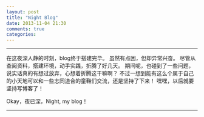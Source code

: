 ```yaml
---
layout: post
title: "Night Blog"
date: 2013-11-04 21:30
comments: true
categories: 
---
```


---

在这夜深人静的时刻，blog终于搭建完毕。
虽然有点困，但却异常兴奋。
尽管从查阅资料，搭建环境，动手实践，折腾了好几天。
期间呢，也碰到了一些问题，说实话真的有想过放弃，心想着折腾这干嘛啊？
不过一想到能有这么个属于自己的小天地可以和一些志同道合的童鞋们交流，还是坚持了下来！
嘿嘿，以后就要坚持写博客了！

Okay，夜已深，Night, my blog！

---
